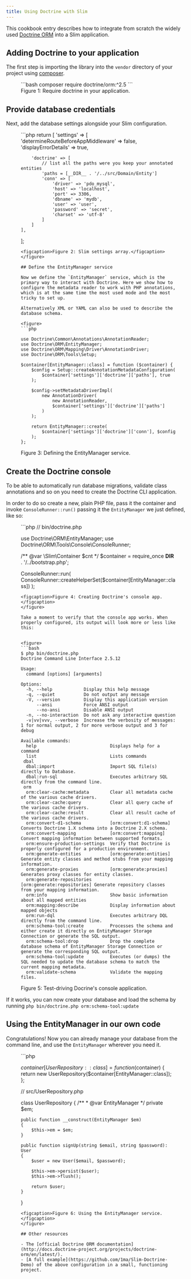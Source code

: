 ```yaml
---
title: Using Doctrine with Slim
---
```


This cookbook entry describes how to integrate from scratch the widely used [Doctrine ORM](http://docs.doctrine-project.org/projects/doctrine-orm/en/latest/) into a Slim application.

## Adding Doctrine to your application

The first step is importing the library into the `vendor` directory of your project using [composer](https://getcomposer.org/).

<figure>
```bash
composer require doctrine/orm:^2.5
```
<figcaption>Figure 1: Require doctrine in your application.</figcaption>
</figure>

## Provide database credentials

Next, add the database settings alongside your Slim configuration.

<figure>
```php
<?php

return [
    'settings' => [
        'determineRouteBeforeAppMiddleware' => false,
        'displayErrorDetails' => true,

        'doctrine' => [
            // list all the paths were you keep your annotated entities
            'paths = [__DIR__ . '/../src/Domain/Entity']
            'conn' => [
                'driver' => 'pdo_mysql',
                'host' => 'localhost',
                'port' => 3306,
                'dbname' => 'mydb',
                'user' => 'user',
                'password' => 'secret',
                'charset' => 'utf-8'
            ]
        ]
    ],
];
```
<figcaption>Figure 2: Slim settings array.</figcaption>
</figure>

## Define the EntityManager service

Now we define the `EntityManager` service, which is the primary way to interact with Doctrine. Here we show how to configure the metadata reader to work with PHP annotations, which is at the same time the most used mode and the most tricky to set up.

Alternatively XML or YAML can also be used to describe the database schema.

<figure>
```php

use Doctrine\Common\Annotations\AnnotationReader;
use Doctrine\ORM\EntityManager;
use Doctrine\ORM\Mapping\Driver\AnnotationDriver;
use Doctrine\ORM\Tools\Setup;

$container[EntityManager::class] = function ($container) {
    $config = Setup::createAnnotationMetadataConfiguration(
        $container['settings']['doctrine']['paths'], true
    );
    
    $config->setMetadataDriverImpl(
        new AnnotationDriver(
            new AnnotationReader,
            $container['settings']['doctrine']['paths']
        )
    );

    return EntityManager::create(
        $container['settings']['doctrine']['conn'], $config
    );
};
```
<figcaption>Figure 3: Defining the EntityManager service.</figcaption>
</figure>

## Create the Doctrine console

To be able to automatically run database migrations, validate class annotations and so on you need to create the Doctrine CLI application.

In order to do so create a new, plain PHP file, pass it the container and invoke `ConsoleRunner::run()` passing it the `EntityManager` we just defined, like so:

<figure>
```php
<?php

// bin/doctrine.php

use Doctrine\ORM\EntityManager;
use Doctrine\ORM\Tools\Console\ConsoleRunner;

/** @var \Slim\Container $cnt */
$container = require_once __DIR__ . '/../bootstrap.php';

ConsoleRunner::run(
    ConsoleRunner::createHelperSet($container[EntityManager::class])
);
```
<figcaption>Figure 4: Creating Doctrine's console app.</figcaption>
</figure>

Take a moment to verify that the console app works. When properly configured, its output will look more or less like this:


<figure>
```bash
$ php bin/doctrine.php
Doctrine Command Line Interface 2.5.12

Usage:
  command [options] [arguments]

Options:
  -h, --help            Display this help message
  -q, --quiet           Do not output any message
  -V, --version         Display this application version
      --ansi            Force ANSI output
      --no-ansi         Disable ANSI output
  -n, --no-interaction  Do not ask any interactive question
  -v|vv|vvv, --verbose  Increase the verbosity of messages: 1 for normal output, 2 for more verbose output and 3 for debug

Available commands:
  help                            Displays help for a command
  list                            Lists commands
 dbal
  dbal:import                     Import SQL file(s) directly to Database.
  dbal:run-sql                    Executes arbitrary SQL directly from the command line.
 orm
  orm:clear-cache:metadata        Clear all metadata cache of the various cache drivers.
  orm:clear-cache:query           Clear all query cache of the various cache drivers.
  orm:clear-cache:result          Clear all result cache of the various cache drivers.
  orm:convert-d1-schema           [orm:convert:d1-schema] Converts Doctrine 1.X schema into a Doctrine 2.X schema.
  orm:convert-mapping             [orm:convert:mapping] Convert mapping information between supported formats.
  orm:ensure-production-settings  Verify that Doctrine is properly configured for a production environment.
  orm:generate-entities           [orm:generate:entities] Generate entity classes and method stubs from your mapping information.
  orm:generate-proxies            [orm:generate:proxies] Generates proxy classes for entity classes.
  orm:generate-repositories       [orm:generate:repositories] Generate repository classes from your mapping information.
  orm:info                        Show basic information about all mapped entities
  orm:mapping:describe            Display information about mapped objects
  orm:run-dql                     Executes arbitrary DQL directly from the command line.
  orm:schema-tool:create          Processes the schema and either create it directly on EntityManager Storage Connection or generate the SQL output.
  orm:schema-tool:drop            Drop the complete database schema of EntityManager Storage Connection or generate the corresponding SQL output.
  orm:schema-tool:update          Executes (or dumps) the SQL needed to update the database schema to match the current mapping metadata.
  orm:validate-schema             Validate the mapping files.
```
<figcaption>Figure 5: Test-driving Docrine's console application.</figcaption>
</figure>

If it works, you can now create your database and load the schema by running `php bin/doctrine.php orm:schema-tool:update`

## Using the EntityManager in our own code

Congratulations! Now you can already manage your database from the command line, and use the `EntityManager` wherever you need it.

<figure>
```php

$container[UserRepository::class] = function ($container) {
    return new UserRepository($container[EntityManager::class]);
};

// src/UserRepository.php

class UserRepository
{
    /**
     * @var EntityManager
     */
    private $em;

    public function __construct(EntityManager $em)
    {
        $this->em = $em;
    }

    public function signUp(string $email, string $password): User
    {
        $user = new User($email, $password);

        $this->em->persist($user);
        $this->em->flush();

        return $user;
    }
}
```
<figcaption>Figure 6: Using the EntityManager service.</figcaption>
</figure>

## Other resources

- The [official Doctrine ORM documentation](http://docs.doctrine-project.org/projects/doctrine-orm/en/latest/).
- [A full example](https://github.com/1ma/Slim-Doctrine-Demo) of the above configuration in a small, functioning project.
